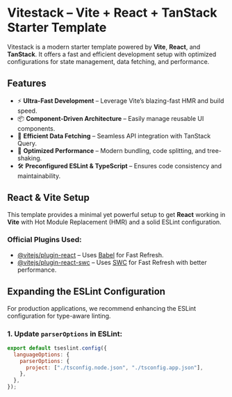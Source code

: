 # Vitestack – Vite + React + TanStack Starter Template

Vitestack is a modern starter template powered by **Vite**, **React**, and **TanStack**. It offers a fast and efficient development setup with optimized configurations for state management, data fetching, and performance.

## Features

- ⚡ **Ultra-Fast Development** – Leverage Vite’s blazing-fast HMR and build speed.
- 📦 **Component-Driven Architecture** – Easily manage reusable UI components.
- 🔄 **Efficient Data Fetching** – Seamless API integration with TanStack Query.
- 🚀 **Optimized Performance** – Modern bundling, code splitting, and tree-shaking.
- 🛠 **Preconfigured ESLint & TypeScript** – Ensures code consistency and maintainability.

## React & Vite Setup

This template provides a minimal yet powerful setup to get **React** working in **Vite** with Hot Module Replacement (HMR) and a solid ESLint configuration.

### Official Plugins Used:

- [@vitejs/plugin-react](https://github.com/vitejs/vite-plugin-react/blob/main/packages/plugin-react/README.md) – Uses [Babel](https://babeljs.io/) for Fast Refresh.
- [@vitejs/plugin-react-swc](https://github.com/vitejs/vite-plugin-react-swc) – Uses [SWC](https://swc.rs/) for Fast Refresh with better performance.

## Expanding the ESLint Configuration

For production applications, we recommend enhancing the ESLint configuration for type-aware linting.

### 1. Update `parserOptions` in ESLint:

```js
export default tseslint.config({
  languageOptions: {
    parserOptions: {
      project: ["./tsconfig.node.json", "./tsconfig.app.json"],
    },
  },
});
```
